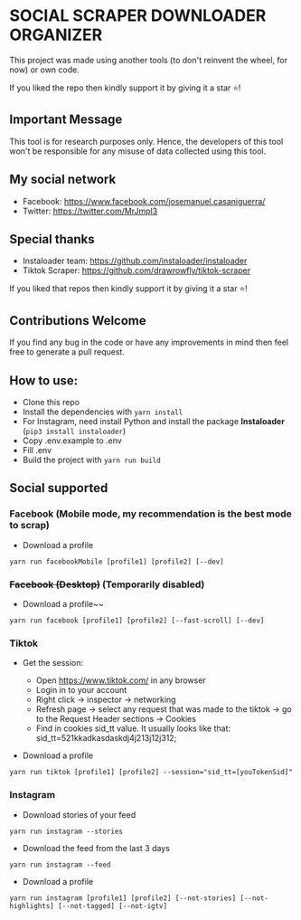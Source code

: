 # SOCIAL SCRAPER DOWNLOADER ORGANIZER

This project was made using another tools (to don't reinvent the wheel, for now) or own code.

If you liked the repo then kindly support it by giving it a star ⭐!

## Important Message

This tool is for research purposes only. Hence, the developers of this tool won't be responsible for any misuse of data collected using this tool.

## My social network

- Facebook: https://www.facebook.com/josemanuel.casaniguerra/
- Twitter: https://twitter.com/MrJmpl3

## Special thanks

- Instaloader team: https://github.com/instaloader/instaloader
- Tiktok Scraper: https://github.com/drawrowfly/tiktok-scraper

If you liked that repos then kindly support it by giving it a star ⭐!

## Contributions Welcome

If you find any bug in the code or have any improvements in mind then feel free to generate a pull request.

## How to use:
- Clone this repo
- Install the dependencies with `yarn install`
- For Instagram, need install Python and install the package **Instaloader** (`pip3 install instaloader`)
- Copy .env.example to .env 
- Fill .env
- Build the project with `yarn run build`

## Social supported

### Facebook (Mobile mode, my recommendation is the best mode to scrap)

- Download a profile

`yarn run facebookMobile [profile1] [profile2] [--dev]`

### ~~Facebook (Desktop)~~ (Temporarily disabled)

- Download a profile~~

`yarn run facebook [profile1] [profile2] [--fast-scroll] [--dev]`

### Tiktok

- Get the session:
    - Open https://www.tiktok.com/ in any browser
    - Login in to your account
    - Right click -> inspector -> networking
    - Refresh page -> select any request that was made to the tiktok -> go to the Request Header sections -> Cookies
    - Find in cookies sid_tt value. It usually looks like that: sid_tt=521kkadkasdaskdj4j213j12j312;
    
- Download a profile

`yarn run tiktok [profile1] [profile2] --session="sid_tt=[youTokenSid]"`

### Instagram

- Download stories of your feed

`yarn run instagram --stories`

- Download the feed from the last 3 days

`yarn run instagram --feed`

- Download a profile

`yarn run instagram [profile1] [profile2] [--not-stories] [--not-highlights] [--not-tagged] [--not-igtv]`